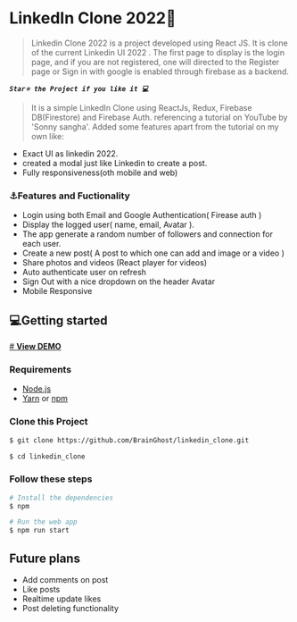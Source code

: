 # **LinkedIn Clone 2022🔎**

> Linkedin Clone 2022 is a project developed using React JS. It is clone of the current Linkedin UI 2022 . The first page to display is the login page, and if you are not registered, one will directed to the Register page or Sign in with google is enabled through firebase as a backend.

**_`Star⭐ the Project if you like it 💻`_**

> It is a simple LinkedIn Clone using ReactJs, Redux, Firebase DB(Firestore) and Firebase Auth.
> referencing a tutorial on YouTube by 'Sonny sangha'. Added some features apart from the tutorial on my own like:

- Exact UI as linkedin 2022.
- created a modal just like Linkedin to create a post.
- Fully responsiveness(oth mobile and web)

### ⚓Features and Fuctionality

- Login using both Email and Google Authentication( Firease auth )
- Display the logged user( name, email, Avatar ).
- The app generate a random number of followers and connection for each user.
- Create a new post( A post to which one can add and image or a video )
- Share photos and videos (React player for videos)
- Auto authenticate user on refresh
- Sign Out with a nice dropdown on the header Avatar
- Mobile Responsive

## 💻Getting started

[# **View DEMO**](http://linkedin-clone-20c26.web.app/ "# **View DEMO**")

### Requirements

- [Node.js](http://nodejs.dev/learn/how-to-install-nodejs "Node.js")
- [Yarn](https://yarnpkg.com/ "Yarn") or [npm](http://www.npmjs.com/ "npm")

### Clone this Project

```bash
$ git clone https://github.com/BrainGhost/linkedin_clone.git

$ cd linkedin_clone
```

### Follow these steps

```bash
# Install the dependencies
$ npm

# Run the web app
$ npm run start
```

## Future plans

- Add comments on post
- Like posts
- Realtime update likes
- Post deleting functionality

